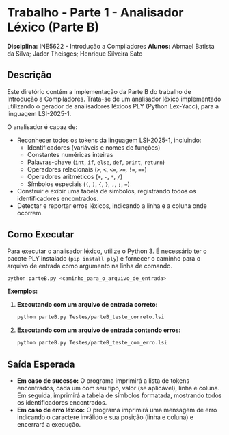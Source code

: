 # Trabalho - Parte 1 - Analisador Léxico (Parte B)

**Disciplina:** INE5622 - Introdução a Compiladores
**Alunos:** Abmael Batista da Silva; Jader Theisges; Henrique Silveira Sato

## Descrição

Este diretório contém a implementação da Parte B do trabalho de Introdução a Compiladores. Trata-se de um analisador léxico implementado utilizando o gerador de analisadores léxicos PLY (Python Lex-Yacc), para a linguagem LSI-2025-1.

O analisador é capaz de:
*   Reconhecer todos os tokens da linguagem LSI-2025-1, incluindo:
    *   Identificadores (variáveis e nomes de funções)
    *   Constantes numéricas inteiras
    *   Palavras-chave (`int`, `if`, `else`, `def`, `print`, `return`)
    *   Operadores relacionais (`>`, `<`, `<=`, `>=`, `!=`, `==`)
    *   Operadores aritméticos (`+`, `-`, `*`, `/`)
    *   Símbolos especiais (`(`, `)`, `{`, `}`, `,`, `;`, `=`)
*   Construir e exibir uma tabela de símbolos, registrando todos os identificadores encontrados.
*   Detectar e reportar erros léxicos, indicando a linha e a coluna onde ocorrem.

## Como Executar

Para executar o analisador léxico, utilize o Python 3. É necessário ter o pacote PLY instalado (`pip install ply`) e fornecer o caminho para o arquivo de entrada como argumento na linha de comando.

```bash
python parteB.py <caminho_para_o_arquivo_de_entrada>
```
**Exemplos:**

1.  **Executando com um arquivo de entrada correto:**
    ```bash
    python parteB.py Testes/parteB_teste_correto.lsi
    ```

2.  **Executando com um arquivo de entrada contendo erros:**
    ```bash
    python parteB.py Testes/parteB_teste_com_erro.lsi
    ```

## Saída Esperada

*   **Em caso de sucesso:** O programa imprimirá a lista de tokens encontrados, cada um com seu tipo, valor (se aplicável), linha e coluna. Em seguida, imprimirá a tabela de símbolos formatada, mostrando todos os identificadores encontrados.
*   **Em caso de erro léxico:** O programa imprimirá uma mensagem de erro indicando o caractere inválido e sua posição (linha e coluna) e encerrará a execução.
